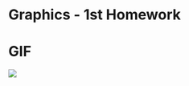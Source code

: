 # Graphics - 1st Homework

# GIF
![](https://https://github.com/viktoriaseregelyes/Grafika_1/blob/master/Skeleton/ProgramToGif.gif)
